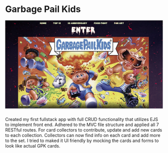 # Garbage Pail Kids
![GPK HOMPAGE](public/css/images/gpk_home.jpg)
#####
Created my first fullstack app with full CRUD functionality that utilizes EJS to implement front end. Adhered to the MVC file structure and applied all 7 RESTful routes. For card collectors to contribute, update and add new cards to each collection. Collectors can now find info on each card and add more to the set. I tried to maked it UI friendly by mocking the cards and forms to look like actual GPK cards. 
